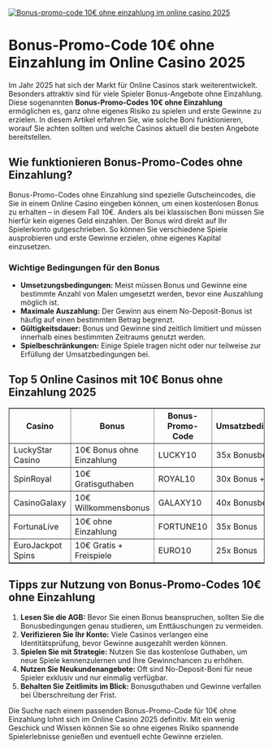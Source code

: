 [![Bonus-promo-code 10€ ohne einzahlung im online casino 2025](https://123-caf.pages.dev/gitsignup.png)](https://vrmoo.ru/Bt82HjjY)

<h1>Bonus-Promo-Code 10€ ohne Einzahlung im Online Casino 2025</h1>  <p>Im Jahr 2025 hat sich der Markt für Online Casinos stark weiterentwickelt. Besonders attraktiv sind für viele Spieler Bonus-Angebote ohne Einzahlung. Diese sogenannten <strong>Bonus-Promo-Codes 10€ ohne Einzahlung</strong> ermöglichen es, ganz ohne eigenes Risiko zu spielen und erste Gewinne zu erzielen. In diesem Artikel erfahren Sie, wie solche Boni funktionieren, worauf Sie achten sollten und welche Casinos aktuell die besten Angebote bereitstellen.</p>  <h2>Wie funktionieren Bonus-Promo-Codes ohne Einzahlung?</h2> <p>Bonus-Promo-Codes ohne Einzahlung sind spezielle Gutscheincodes, die Sie in einem Online Casino eingeben können, um einen kostenlosen Bonus zu erhalten – in diesem Fall 10€. Anders als bei klassischen Boni müssen Sie hierfür kein eigenes Geld einzahlen. Der Bonus wird direkt auf Ihr Spielerkonto gutgeschrieben. So können Sie verschiedene Spiele ausprobieren und erste Gewinne erzielen, ohne eigenes Kapital einzusetzen.</p>  <h3>Wichtige Bedingungen für den Bonus</h3> <ul>   <li><strong>Umsetzungsbedingungen:</strong> Meist müssen Bonus und Gewinne eine bestimmte Anzahl von Malen umgesetzt werden, bevor eine Auszahlung möglich ist.</li>   <li><strong>Maximale Auszahlung:</strong> Der Gewinn aus einem No-Deposit-Bonus ist häufig auf einen bestimmten Betrag begrenzt.</li>   <li><strong>Gültigkeitsdauer:</strong> Bonus und Gewinne sind zeitlich limitiert und müssen innerhalb eines bestimmten Zeitraums genutzt werden.</li>   <li><strong>Spielbeschränkungen:</strong> Einige Spiele tragen nicht oder nur teilweise zur Erfüllung der Umsatzbedingungen bei.</li> </ul>  <h2>Top 5 Online Casinos mit 10€ Bonus ohne Einzahlung 2025</h2> <table border="1" cellpadding="8" cellspacing="0" style="border-collapse: collapse; width: 100%;">   <thead>     <tr>       <th>Casino</th>       <th>Bonus</th>       <th>Bonus-Promo-Code</th>       <th>Umsatzbedingungen</th>       <th>Max. Auszahlung</th>     </tr>   </thead>   <tbody>     <tr>       <td>LuckyStar Casino</td>       <td>10€ Bonus ohne Einzahlung</td>       <td>LUCKY10</td>       <td>35x Bonusbetrag</td>       <td>100€</td>     </tr>     <tr>       <td>SpinRoyal</td>       <td>10€ Gratisguthaben</td>       <td>ROYAL10</td>       <td>30x Bonus + Gewinn</td>       <td>150€</td>     </tr>     <tr>       <td>CasinoGalaxy</td>       <td>10€ Willkommensbonus</td>       <td>GALAXY10</td>       <td>40x Bonusbetrag</td>       <td>120€</td>     </tr>     <tr>       <td>FortunaLive</td>       <td>10€ ohne Einzahlung</td>       <td>FORTUNE10</td>       <td>35x Bonus</td>       <td>100€</td>     </tr>     <tr>       <td>EuroJackpot Spins</td>       <td>10€ Gratis + Freispiele</td>       <td>EURO10</td>       <td>25x Bonus</td>       <td>80€</td>     </tr>   </tbody> </table>  <h2>Tipps zur Nutzung von Bonus-Promo-Codes 10€ ohne Einzahlung</h2> <ol>   <li><strong>Lesen Sie die AGB:</strong> Bevor Sie einen Bonus beanspruchen, sollten Sie die Bonusbedingungen genau studieren, um Enttäuschungen zu vermeiden.</li>   <li><strong>Verifizieren Sie Ihr Konto:</strong> Viele Casinos verlangen eine Identitätsprüfung, bevor Gewinne ausgezahlt werden können.</li>   <li><strong>Spielen Sie mit Strategie:</strong> Nutzen Sie das kostenlose Guthaben, um neue Spiele kennenzulernen und Ihre Gewinnchancen zu erhöhen.</li>   <li><strong>Nutzen Sie Neukundenangebote:</strong> Oft sind No-Deposit-Boni für neue Spieler exklusiv und nur einmalig verfügbar.</li>   <li><strong>Behalten Sie Zeitlimits im Blick:</strong> Bonusguthaben und Gewinne verfallen bei Überschreitung der Frist.</li> </ol>  <p>Die Suche nach einem passenden Bonus-Promo-Code für 10€ ohne Einzahlung lohnt sich im Online Casino 2025 definitiv. Mit ein wenig Geschick und Wissen können Sie so ohne eigenes Risiko spannende Spielerlebnisse genießen und eventuell echte Gewinne erzielen.</p>